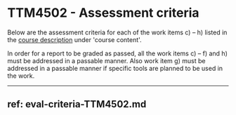 # TTM4502 - Assessment criteria 

Below are the assessment criteria for each of the work items c) – h) listed in the [course description](https://www.ntnu.edu/studies/courses/TTM4502) under 'course content'.

In order for a report to be graded as passed, all the work items c) – f) and h) must be addressed in a passable manner. Also work item g) must be addressed in a passable manner if specific tools are planned to be used in the work.

---
ref: eval-criteria-TTM4502.md
---


